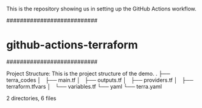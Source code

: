 This is the repository showing us in setting up the GitHub Actions workflow.

###########################
# github-actions-terraform
###########################

Project Structure:
This is the project structure of the demo.
.
├── terra_codes
│   ├── main.tf
│   ├── outputs.tf
│   ├── providers.tf
│   ├── terraform.tfvars
│   └── variables.tf
└── yaml
    └── terra.yaml

2 directories, 6 files
